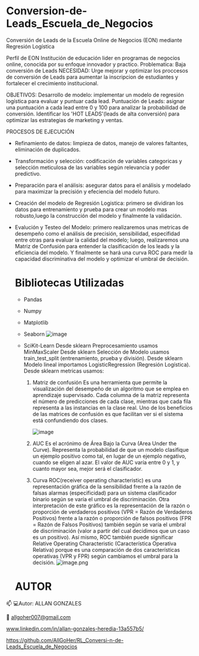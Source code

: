 # Conversion-de-Leads_Escuela_de_Negocios 
Conversión de Leads de la Escuela Online de Negocios (EON) mediante Regresión Logística 

Perfil de EON
Institución de educación lider en programas de negocios online, conocida por su enfoque innovador y practico.
Problematica: Baja conversión de Leads
NECESIDAD: Urge mejorar y optimizar los proccesos de conversión de Leads para aumentar la inscripcion de estudiantes y fortalecer el crecimiento institucional. 

OBJETIVOS: 
Desarrollo de modelo: implementar un modelo de regresión logística para evaluar y puntuar cada lead.
Puntuación de Leads: asignar una puntuación a cada lead entre 0 y 100 para analizar la probabilidad de conversión.
Identificar los 'HOT LEADS'(leads de alta conversión) para optimizar las estrategias de marketing y ventas.

PROCESOS DE EJECUCIÓN
* Refinamiento de datos: limpieza de datos, manejo de valores faltantes, eliminación de duplicados.
* Transformación y selección: codificación de variables categoricas y selección meticulosa de las variables según relevancia y poder predictivo.
* Preparación para el análisis: asegurar datos para el análisis y modelado para maximizar la precisión y efeciencia del modelo futuro.
* Creación del modelo de Regresión Logistica: primero se dividiran los datos para entrenamiento y prueba para crear un modelo mas robusto,luego la construcción del modelo y finalmente la validación.
* Evalución y Testeo del Modelo: primero realizaremos unas metricas de desempeño como el análisis de precisión, sensibilidad, especifidad entre otras para evaluar la calidad del modelo; luego, realizaremos una Matriz de Confusión para entender la clasificación de los leads y la eficiencia del modelo. Y finalmente se hará una curva ROC para medir la capacidad discriminativa del modelo y optimizar el umbral de decisión.

  # Bibliotecas Utilizadas
  * Pandas
  * Numpy
  * Matplotlib
  * Seaborn
    ![image](https://github.com/user-attachments/assets/eb81b775-658f-4e01-949d-1c9d24de272d)

  * SciKit-Learn
    Desde sklearn Preprocesamiento usamos MinMaxScaler
    Desde sklearn Selección de Modelo usamos train_test_split (entrenamiento, prueba y división).
    Desde sklearn Modelo lineal importamos LogisticRegression (Regresión Logística).
    Desde sklearn metricas usamos:
    1. Matriz de confusión
       Es una herramienta que permite la visualización del desempeño de un algoritmo que se emplea en aprendizaje supervisado. Cada columna de la matriz representa el número de predicciones de cada clase, 
       mientras que cada fila representa a las instancias en la clase real. Uno de los beneficios de las matrices de confusión es que facilitan ver si el sistema está confundiendo dos clases.

       ![image](https://github.com/user-attachments/assets/6e10d2c9-4d1e-4665-aa74-91bd5d84d10e)
       
    2. AUC
       Es el acrónimo de Área Bajo la Curva (Area Under the Curve). Representa la probabilidad de que un modelo clasifique un ejemplo positivo como tal, en lugar de un ejemplo negativo, cuando se eligen al 
       azar. El valor de AUC varía entre 0 y 1, y cuanto mayor sea, mejor será el clasificador.
       
    4. Curva ROC(receiver operating characteristic)
       es una representación gráfica de la sensibilidad frente a la razón de falsas alarmas (especificidad) para un sistema clasificador binario según se varía el umbral de discriminación. Otra interpretación 
       de este gráfico es la representación de la razón o proporción de verdaderos positivos (VPR = Razón de Verdaderos Positivos) frente a la razón o proporción de falsos positivos (FPR = Razón de Falsos 
       Positivos) también según se varía el umbral de discriminación (valor a partir del cual decidimos que un caso es un positivo). Así mismo, ROC también puede significar Relative Operating Characteristic 
       (Característica Operativa Relativa) porque es una comparación de dos características operativas (VPR y FPR) según cambiamos el umbral para la decisión.
       ![image.png](attachment:aa05f83a-592a-407c-a070-0d84ca71c933.png)

  # AUTOR

📫 
   💻Autor: ALLAN GONZALES
  
   📩 allgoher007@gmail.com
  
   www.linkedin.com/in/allan-gonzales-heredia-13a557b5/
 
   https://github.com/AllGoHer/RL_Conversi-n-de-Leads_Escuela_de_Negocios    
